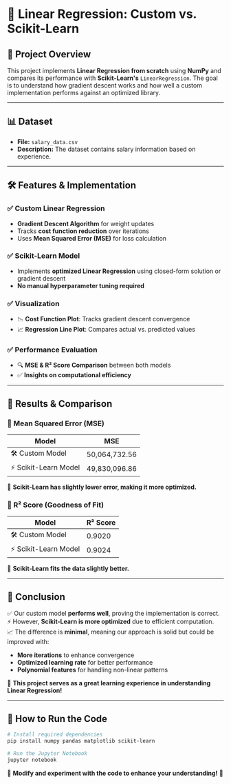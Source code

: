 # 🚀 Linear Regression: Custom vs. Scikit-Learn

## 📌 Project Overview
This project implements **Linear Regression from scratch** using **NumPy** and compares its performance with **Scikit-Learn's** `LinearRegression`. The goal is to understand how gradient descent works and how well a custom implementation performs against an optimized library.

---

## 📊 Dataset
- **File:** `salary_data.csv`
- **Description:** The dataset contains salary information based on experience.
---

## 🛠️ Features & Implementation

### ✅ Custom Linear Regression
- **Gradient Descent Algorithm** for weight updates
- Tracks **cost function reduction** over iterations
- Uses **Mean Squared Error (MSE)** for loss calculation

### ✅ Scikit-Learn Model
- Implements **optimized Linear Regression** using closed-form solution or gradient descent
- **No manual hyperparameter tuning required**

### ✅ Visualization
- 📉 **Cost Function Plot**: Tracks gradient descent convergence
- 📈 **Regression Line Plot**: Compares actual vs. predicted values

### ✅ Performance Evaluation
- 🔍 **MSE & R² Score Comparison** between both models
- ✅ **Insights on computational efficiency**

---

## 🔹 Results & Comparison

### 🔹 Mean Squared Error (MSE)
| Model                | MSE        |
|----------------------|------------|
| 🛠️ Custom Model     | 50,064,732.56 |
| ⚡ Scikit-Learn Model | 49,830,096.86 |

🔴 **Scikit-Learn has slightly lower error, making it more optimized.**

### 🔹 R² Score (Goodness of Fit)
| Model                | R² Score   |
|----------------------|------------|
| 🛠️ Custom Model     | 0.9020      |
| ⚡ Scikit-Learn Model | 0.9024      |

🔴 **Scikit-Learn fits the data slightly better.**

---

## 📌 Conclusion
✅ Our custom model **performs well**, proving the implementation is correct.  
⚡ However, **Scikit-Learn is more optimized** due to efficient computation.  
📈 The difference is **minimal**, meaning our approach is solid but could be improved with:
- **More iterations** to enhance convergence
- **Optimized learning rate** for better performance
- **Polynomial features** for handling non-linear patterns

🚀 **This project serves as a great learning experience in understanding Linear Regression!**

---

## 🔧 How to Run the Code
```bash
# Install required dependencies
pip install numpy pandas matplotlib scikit-learn

# Run the Jupyter Notebook
jupyter notebook
```

🎯 **Modify and experiment with the code to enhance your understanding!** 🚀

